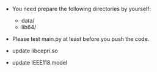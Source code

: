 - You need prepare the following directories by yourself:
    - data/
    - lib64/


- Please test main.py at least before you push the code.

- update libcepri.so
- update IEEE118.model
